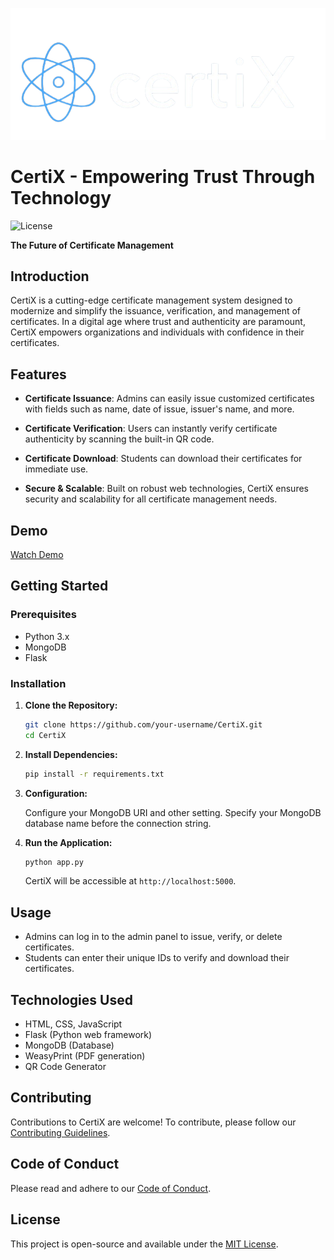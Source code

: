 ![CertiX Logo](logo7.png)

# CertiX - Empowering Trust Through Technology

![License](https://img.shields.io/badge/License-MIT-blue.svg)

**The Future of Certificate Management**

## Introduction

CertiX is a cutting-edge certificate management system designed to modernize and simplify the issuance, verification, and management of certificates. In a digital age where trust and authenticity are paramount, CertiX empowers organizations and individuals with confidence in their certificates.

## Features

- **Certificate Issuance**: Admins can easily issue customized certificates with fields such as name, date of issue, issuer's name, and more.

- **Certificate Verification**: Users can instantly verify certificate authenticity by scanning the built-in QR code.

- **Certificate Download**: Students can download their certificates for immediate use.

- **Secure & Scalable**: Built on robust web technologies, CertiX ensures security and scalability for all certificate management needs.

## Demo

[Watch Demo]([https://example.com/demo](https://youtu.be/yYFtd1lqpOc?si=kovBxvWpJsRQcJ6v))

## Getting Started

### Prerequisites

- Python 3.x
- MongoDB
- Flask

### Installation

1. **Clone the Repository:**

   ```sh
   git clone https://github.com/your-username/CertiX.git
   cd CertiX
   ```

2. **Install Dependencies:**

   ```sh
   pip install -r requirements.txt
   ```

3. **Configuration:**

   Configure your MongoDB URI and other setting. Specify your MongoDB database name before the connection string.

4. **Run the Application:**

   ```sh
   python app.py
   ```

   CertiX will be accessible at `http://localhost:5000`.

## Usage

- Admins can log in to the admin panel to issue, verify, or delete certificates.
- Students can enter their unique IDs to verify and download their certificates.

## Technologies Used

- HTML, CSS, JavaScript
- Flask (Python web framework)
- MongoDB (Database)
- WeasyPrint (PDF generation)
- QR Code Generator

## Contributing

Contributions to CertiX are welcome! To contribute, please follow our [Contributing Guidelines](CONTRIBUTING.md).

## Code of Conduct

Please read and adhere to our [Code of Conduct](CODE_OF_CONDUCT.md).

## License

This project is open-source and available under the [MIT License](LICENSE).
